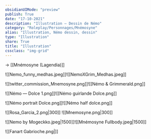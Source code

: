 ```yaml
---
obsidianUIMode: "preview"
publish: True
date: "17-10-2021"
description: "Illustration — Dessin de Némo"
category: "Roleplay/Personnages/Mnémosyne"
alias: "Illustration, Némo dessin, dessin"
type: "Illustration"
share: True
title: "Illustration"
cssclass: "img-grid"
---
```

→ [[Mnémosyne (Lagendia)]]

![[Nemo_funny_medhas.jpeg]]![[NemoXGrim_Medhas.jpeg]]

![[twitter_commission_Mnemosyne.png]]![[Némo & Grimmerald.png]]

![[Némo — Dolce 1.png]]![[Némo guirlande Dolce.png]]

![[Némo portrait Dolce.png]]![[Némo half dolce.png]]

![[Rosa_Garcia_2.png|300]] ![[Mnemosyne.png|300]]

![[Nemo by Mogeckko.jpeg|1500]]![[Mnémosyne Fullbody.jpeg|1500]]

![[Fanart Gabrioche.png|]]